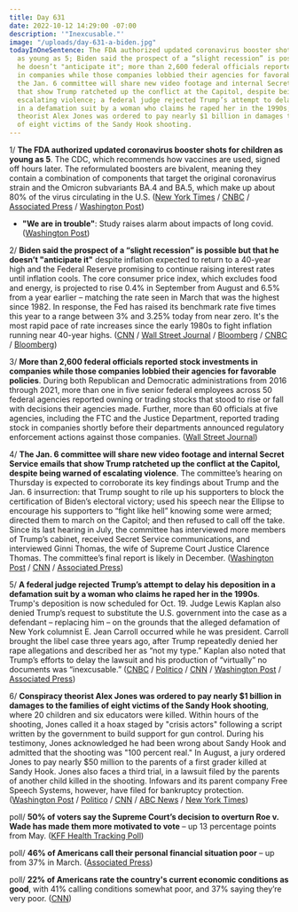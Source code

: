 ```yaml
---
title: Day 631
date: 2022-10-12 14:29:00 -07:00
description: '"Inexcusable."'
image: "/uploads/day-631-a-biden.jpg"
todayInOneSentence: The FDA authorized updated coronavirus booster shots for children
  as young as 5; Biden said the prospect of a “slight recession” is possible but that
  he doesn’t "anticipate it"; more than 2,600 federal officials reported stock investments
  in companies while those companies lobbied their agencies for favorable policies;
  the Jan. 6 committee will share new video footage and internal Secret Service emails
  that show Trump ratcheted up the conflict at the Capitol, despite being warned of
  escalating violence; a federal judge rejected Trump’s attempt to delay his deposition
  in a defamation suit by a woman who claims he raped her in the 1990s; and conspiracy
  theorist Alex Jones was ordered to pay nearly $1 billion in damages to the families
  of eight victims of the Sandy Hook shooting.
---
```


1/ **The FDA authorized updated coronavirus booster shots for children as young as 5**. The CDC, which recommends how vaccines are used, signed off hours later. The reformulated boosters are bivalent, meaning they contain a combination of components that target the original coronavirus strain and the Omicron subvariants BA.4 and BA.5, which make up about 80% of the virus circulating in the U.S. ([New York Times](https://www.nytimes.com/2022/10/12/us/politics/covid-booster-shots-kids.html) / [CNBC](https://www.cnbc.com/2022/10/12/fda-authorizes-covid-omicron-booster-shots-for-kids.html) / [Associated Press](https://apnews.com/article/science-health-business-covid-daaf1a4e5223d3b1251c4606b422ee0d) / [Washington Post](https://www.washingtonpost.com/health/2022/10/12/coronavirus-booster-young-kids/))

* **"We are in trouble"**: Study raises alarm about impacts of long covid. ([Washington Post](https://www.washingtonpost.com/health/2022/10/12/long-covid-study-scotland/))

2/ **Biden said the prospect of a “slight recession” is possible but that he doesn’t "anticipate it"** despite inflation expected to return to a 40-year high and the Federal Reserve promising to continue raising interest rates until inflation cools. The core consumer price index, which excludes food and energy, is projected to rise 0.4% in September from August and 6.5% from a year earlier – matching the rate seen in March that was the highest since 1982. In response, the Fed has raised its benchmark rate five times this year to a range between 3% and 3.25% today from near zero. It's the most rapid pace of rate increases since the early 1980s to fight inflation running near 40-year highs. ([CNN](https://www.cnn.com/2022/10/11/politics/recession-joe-biden-cnntv/index.html) / [Wall Street Journal](https://www.wsj.com/articles/fed-minutes-show-concerns-of-more-persistent-high-inflation-11665597721?mod=panda_wsj_author_alert) / [Bloomberg](https://www.bloomberg.com/news/articles/2022-10-12/fed-officials-commit-to-restrictive-rates-but-calibration-needed?srnd=premium&leadSource=uverify%20wall&sref=MIBMEEoj) / [CNBC](https://www.cnbc.com/2022/10/12/fed-minutes-october-2022.html) / [Bloomberg](https://www.bloomberg.com/news/articles/2022-10-12/us-core-inflation-seen-returning-to-40-year-high-as-rents-rise?srnd=premium&leadSource=uverify%20wall&sref=MIBMEEoj))

3/ **More than 2,600 federal officials reported stock investments in companies while those companies lobbied their agencies for favorable policies**. During both Republican and Democratic administrations from 2016 through 2021, more than one in five senior federal employees across 50 federal agencies reported owning or trading stocks that stood to rise or fall with decisions their agencies made. Further, more than 60 officials at five agencies, including the FTC and the Justice Department, reported trading stock in companies shortly before their departments announced regulatory enforcement actions against those companies. ([Wall Street Journal](https://www.wsj.com/articles/government-officials-invest-in-companies-their-agencies-oversee-11665489653?mod=hp_lead_pos7))

4/ **The Jan. 6 committee will share new video footage and internal Secret Service emails that show Trump ratcheted up the conflict at the Capitol, despite being warned of escalating violence**. The committee’s hearing on Thursday is expected to corroborate its key findings about Trump and the Jan. 6 insurrection: that Trump sought to rile up his supporters to block the certification of Biden’s electoral victory; used his speech near the Ellipse to encourage his supporters to “fight like hell” knowing some were armed; directed them to march on the Capitol; and then refused to call off the take. Since its last hearing in July, the committee has interviewed more members of Trump’s cabinet, received Secret Service communications, and interviewed Ginni Thomas, the wife of Supreme Court Justice Clarence Thomas. The committee’s final report is likely in December. ([Washington Post](https://www.washingtonpost.com/nation/2022/10/12/new-evidence-show-trump-was-warned-violence-jan-6/) / [CNN](https://www.cnn.com/2022/10/12/politics/jan-6-hearing-trump-clear-and-present-danger/) / [Associated Press](https://apnews.com/article/capitol-siege-donald-trump-congress-government-and-politics-4e413d2d4927357bd9f5eaad1cf1a0a1))

5/ **A federal judge rejected Trump’s attempt to delay his deposition in a defamation suit by a woman who claims he raped her in the 1990s**. Trump's deposition is now scheduled for Oct. 19. Judge Lewis Kaplan also denied Trump’s request to substitute the U.S. government into the case as a defendant – replacing him – on the grounds that the alleged defamation of New York columnist E. Jean Carroll occurred while he was president. Carroll brought the libel case three years ago, after Trump repeatedly denied her rape allegations and described her as “not my type.” Kaplan also noted that Trump’s efforts to delay the lawsuit and his production of “virtually” no documents was “inexcusable.” ([CNBC](https://www.cnbc.com/2022/10/12/judge-denies-trump-request-to-delay-e-jean-carroll-rape-defamation-case.html) / [Politico](https://www.politico.com/news/2022/10/12/judge-trump-deposition-defamation-lawsuit-00061471) / [CNN](https://www.cnn.com/2022/10/12/politics/trump-e-jean-carroll-defamation-deposition/index.html) / [Washington Post](https://www.washingtonpost.com/politics/2022/10/12/trump-defamation-lawsuit-rape-allegation-carroll/) / [Associated Press](https://apnews.com/article/new-york-lawsuits-manhattan-donald-trump-lewis-a-kaplan-ce7b11f1f0e3ea1bec35e8f1f1b929d9))

6/ **Conspiracy theorist Alex Jones was ordered to pay nearly $1 billion in damages to the families of eight victims of the Sandy Hook shooting**, where 20 children and six educators were killed. Within hours of the shooting, Jones called it a hoax staged by "crisis actors" following a script written by the government to build support for gun control. During his testimony, Jones acknowledged he had been wrong about Sandy Hook and admitted that the shooting was "100 percent real." In August, a jury ordered Jones to pay nearly $50 million to the parents of a first grader killed at Sandy Hook. Jones also faces a third trial, in a lawsuit filed by the parents of another child killed in the shooting. Infowars and its parent company Free Speech Systems, however, have filed for bankruptcy protection. ([Washington Post](https://www.washingtonpost.com/nation/2022/10/12/alex-jones-sandy-hook-verdict/) / [Politico](https://www.politico.com/news/2022/10/12/alex-jones-sandy-hook-verdict-00061547) / [CNN](https://www.cnn.com/business/live-news/alex-jones-sandy-hook-trial-decision/index.html) / [ABC News](https://abcnews.go.com/US/jury-reaches-verdict-alex-jones-pay-sandy-hook/story?id=91399930) / [New York Times](https://www.nytimes.com/live/2022/10/12/us/alex-jones-verdict-sandy-hook))

poll/ **50% of voters say the Supreme Court’s decision to overturn Roe v. Wade has made them more motivated to vote** –  up 13 percentage points from May. ([KFF Health Tracking Poll](https://www.kff.org/womens-health-policy/poll-finding/kff-health-tracking-poll-october-2022/))

poll/ **46% of Americans call their personal financial situation poor** – up from 37% in March. ([Associated Press](https://apnews.com/article/inflation-biden-health-economy-only-on-ap-65540cfa0f493ca94afd1fefd69df33e))

poll/ **22% of Americans rate the country's current economic conditions as good**, with 41% calling conditions somewhat poor, and 37% saying they’re very poor. ([CNN](https://www.cnn.com/2022/10/12/politics/cnn-poll-biden-approval/))